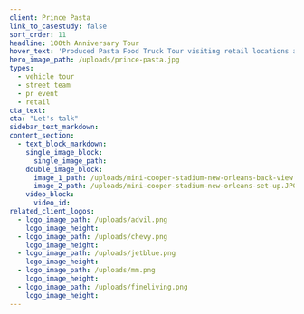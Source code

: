 ```yaml
---
client: Prince Pasta
link_to_casestudy: false
sort_order: 11
headline: 100th Anniversary Tour
hover_text: 'Produced Pasta Food Truck Tour visiting retail locations and hosting events. Delivered 77k impressions, 16k pasta samples, and 15k coupons - Ask us how we did it!'
hero_image_path: /uploads/prince-pasta.jpg
types:
  - vehicle tour
  - street team
  - pr event
  - retail
cta_text:
cta: "Let's talk"
sidebar_text_markdown:
content_section:
  - text_block_markdown:
    single_image_block:
      single_image_path:
    double_image_block:
      image_1_path: /uploads/mini-cooper-stadium-new-orleans-back-view.JPG
      image_2_path: /uploads/mini-cooper-stadium-new-orleans-set-up.JPG
    video_block:
      video_id:
related_client_logos:
  - logo_image_path: /uploads/advil.png
    logo_image_height:
  - logo_image_path: /uploads/chevy.png
    logo_image_height:
  - logo_image_path: /uploads/jetblue.png
    logo_image_height:
  - logo_image_path: /uploads/mm.png
    logo_image_height:
  - logo_image_path: /uploads/fineliving.png
    logo_image_height:
---
```

